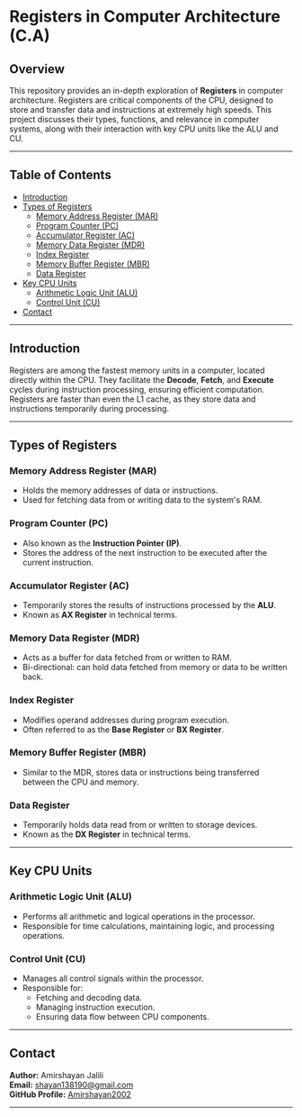 # Registers in Computer Architecture (C.A)

## Overview
This repository provides an in-depth exploration of **Registers** in computer architecture. Registers are critical components of the CPU, designed to store and transfer data and instructions at extremely high speeds. This project discusses their types, functions, and relevance in computer systems, along with their interaction with key CPU units like the ALU and CU.

---

## Table of Contents
- [Introduction](#introduction)
- [Types of Registers](#types-of-registers)
  - [Memory Address Register (MAR)](#memory-address-register-mar)
  - [Program Counter (PC)](#program-counter-pc)
  - [Accumulator Register (AC)](#accumulator-register-ac)
  - [Memory Data Register (MDR)](#memory-data-register-mdr)
  - [Index Register](#index-register)
  - [Memory Buffer Register (MBR)](#memory-buffer-register-mbr)
  - [Data Register](#data-register)
- [Key CPU Units](#key-cpu-units)
  - [Arithmetic Logic Unit (ALU)](#arithmetic-logic-unit-alu)
  - [Control Unit (CU)](#control-unit-cu)
- [Contact](#contact)

---

## Introduction
Registers are among the fastest memory units in a computer, located directly within the CPU. They facilitate the **Decode**, **Fetch**, and **Execute** cycles during instruction processing, ensuring efficient computation. Registers are faster than even the L1 cache, as they store data and instructions temporarily during processing.

---

## Types of Registers
### Memory Address Register (MAR)
- Holds the memory addresses of data or instructions.
- Used for fetching data from or writing data to the system's RAM.

### Program Counter (PC)
- Also known as the **Instruction Pointer (IP)**.
- Stores the address of the next instruction to be executed after the current instruction.

### Accumulator Register (AC)
- Temporarily stores the results of instructions processed by the **ALU**.
- Known as **AX Register** in technical terms.

### Memory Data Register (MDR)
- Acts as a buffer for data fetched from or written to RAM.
- Bi-directional: can hold data fetched from memory or data to be written back.

### Index Register
- Modifies operand addresses during program execution.
- Often referred to as the **Base Register** or **BX Register**.

### Memory Buffer Register (MBR)
- Similar to the MDR, stores data or instructions being transferred between the CPU and memory.

### Data Register
- Temporarily holds data read from or written to storage devices.
- Known as the **DX Register** in technical terms.

---

## Key CPU Units
### Arithmetic Logic Unit (ALU)
- Performs all arithmetic and logical operations in the processor.
- Responsible for time calculations, maintaining logic, and processing operations.

### Control Unit (CU)
- Manages all control signals within the processor.
- Responsible for:
  - Fetching and decoding data.
  - Managing instruction execution.
  - Ensuring data flow between CPU components.

---

## Contact
**Author:** Amirshayan Jalili  
**Email:** [shayan138190@gmail.com](mailto:shayan138190@gmail.com)  
**GitHub Profile:** [Amirshayan2002](https://github.com/Amirshayan2002)

---

